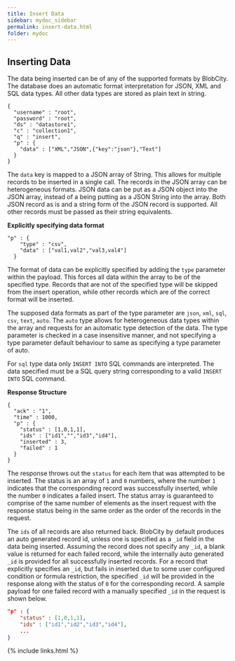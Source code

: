 ```yaml
---
title: Insert Data
sidebar: mydoc_sidebar
permalink: insert-data.html
folder: mydoc
---
```


## Inserting Data

The data being inserted can be of any of the supported formats by BlobCity. The database does an automatic format interpretation for JSON, XML and SQL data types. All other data types are stored as plain text in string.

```
{
  "username" : "root",
  "password" : "root",
  "ds" : "datastore1",
  "c" : "collection1",
  "q" : "insert",
  "p" : {
    "data" : ["XML","JSON",{"key":"json"},"Text"]
  } 
}
```

The `data` key is mapped to a JSON array of String. This allows for multiple records to be inserted in a single call. The records in the JSON array can be heterogeneous formats. JSON data can be put as a JSON object into the JSON array, instead of a being putting as a JSON String into the array. Both JSON record as is and a string form of the JSON record is supported. All other records must be passed as their string equivalents.

**Explicitly specifying data format**

```
"p" : {
    "type" : "csv",
    "data" : ["val1,val2","val3,val4"]
  }
```

The format of data can be explicitly specified by adding the `type` parameter within the payload. This forces all data within the array to be of the specified type. Records that are not of the specified type will be skipped from the insert operation, while other records which are of the correct format will be inserted.

The supposed data formats as part of the type parameter are `json`, `xml`, `sql`, `csv`, `text`, `auto`. The `auto` type allows for heterogeneous data types within the array and requests for an automatic type detection of the data. The type parameter is checked in a case insensitive manner, and not specifying a type parameter default behaviour to same as specifying a type parameter of auto.

For `sql` type data only `INSERT INTO` SQL commands are interpreted. The data specified must be a SQL query string corresponding to a valid `INSERT INTO` SQL command.

**Response Structure**

```
{
  "ack" : "1",
  "time" : 1000,
  "p" : {
    "status" : [1,0,1,1],
    "ids" : ["id1","","id3","id4"],
    "inserted" : 3,
    "failed" : 1
  } 
}
```
The response throws out the `status` for each item that was attempted to be inserted. The status is an array of `1` and `0` numbers, where the number  `1` indicates that the corresponding record was successfully inserted, while the number `0` indicates a failed insert. The status array is guaranteed to comprise of the same number of elements as the insert request with the response status being in the same order as the order of the records in the request.

The `ids` of all records are also returned back. BlobCity by default produces an auto generated record id, unless one is specified as a `_id` field in the data being inserted. Assuming the record does not specify any `_id`, a blank value is returned for each failed record, while the internally auto generated `_id` is provided for all successfully inserted records. For a record that explicitly specifies an `_id`, but fails in inserted due to some user configured condition or formula restriction, the specified `_id` will be provided in the response along with the status of `0` for the corresponding record. A sample payload for one failed record with a manually specified `_id` in the request is shown below.

```json
"p" : {
    "status" : [1,0,1,1],
    "ids" : ["id1","id2","id3","id4"],
    ...
}
```

{% include links.html %}
